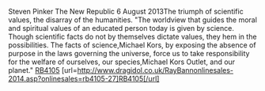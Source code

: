 Steven Pinker The New Republic 6 August 2013The triumph of scientific values, the disarray of the humanities. "The worldview that guides the moral and spiritual values of an educated person today is given by science. Though scientific facts do not by themselves dictate values, they hem in the possibilities. The facts of science,Michael Kors, by exposing the absence of purpose in the laws governing the universe, force us to take responsibility for the welfare of ourselves, our species,Michael Kors Outlet, and our planet."
 <a href="http://www.dragidol.co.uk/RayBannonlinesales-2014.asp?onlinesales=rb4105-27" >RB4105</a>
[url=http://www.dragidol.co.uk/RayBannonlinesales-2014.asp?onlinesales=rb4105-27]RB4105[/url]